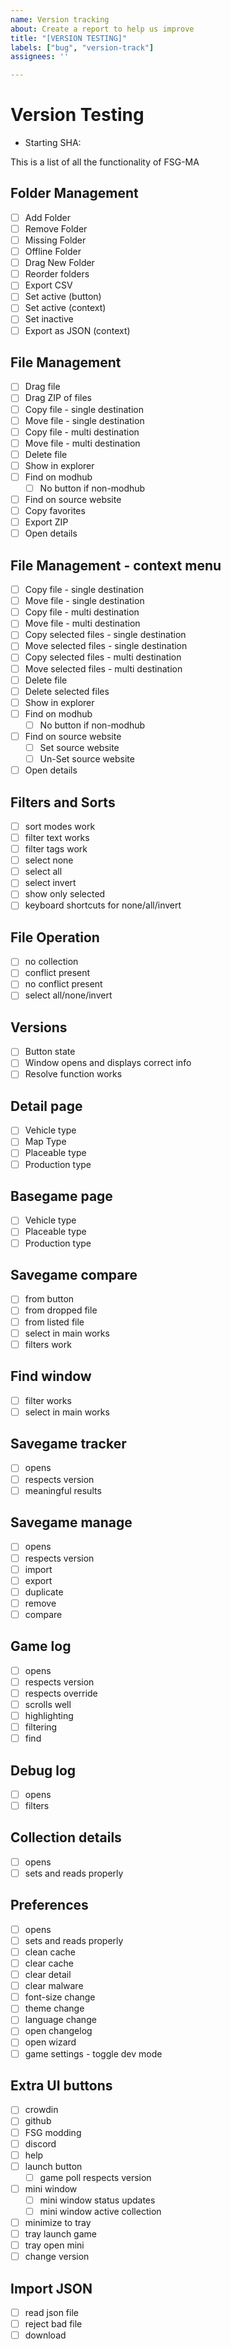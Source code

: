 ```yaml
---
name: Version tracking
about: Create a report to help us improve
title: "[VERSION TESTING]"
labels: ["bug", "version-track"]
assignees: ''

---
```


# Version Testing

- Starting SHA:

This is a list of all the functionality of FSG-MA

## Folder Management

- [ ] Add Folder
- [ ] Remove Folder
- [ ] Missing Folder
- [ ] Offline Folder
- [ ] Drag New Folder
- [ ] Reorder folders
- [ ] Export CSV
- [ ] Set active (button)
- [ ] Set active (context)
- [ ] Set inactive
- [ ] Export as JSON (context)

## File Management

- [ ] Drag file
- [ ] Drag ZIP of files
- [ ] Copy file - single destination
- [ ] Move file - single destination
- [ ] Copy file - multi destination
- [ ] Move file - multi destination
- [ ] Delete file
- [ ] Show in explorer
- [ ] Find on modhub
  - [ ] No button if non-modhub
- [ ] Find on source website
- [ ] Copy favorites
- [ ] Export ZIP
- [ ] Open details

## File Management - context menu

- [ ] Copy file - single destination
- [ ] Move file - single destination
- [ ] Copy file - multi destination
- [ ] Move file - multi destination
- [ ] Copy selected files - single destination
- [ ] Move selected files - single destination
- [ ] Copy selected files - multi destination
- [ ] Move selected files - multi destination
- [ ] Delete file
- [ ] Delete selected files
- [ ] Show in explorer
- [ ] Find on modhub
  - [ ] No button if non-modhub
- [ ] Find on source website
  - [ ] Set source website
  - [ ] Un-Set source website
- [ ] Open details

## Filters and Sorts

- [ ] sort modes work
- [ ] filter text works
- [ ] filter tags work
- [ ] select none
- [ ] select all
- [ ] select invert
- [ ] show only selected
- [ ] keyboard shortcuts for none/all/invert

## File Operation

- [ ] no collection
- [ ] conflict present
- [ ] no conflict present
- [ ] select all/none/invert

## Versions

- [ ] Button state
- [ ] Window opens and displays correct info
- [ ] Resolve function works

## Detail page

- [ ] Vehicle type
- [ ] Map Type
- [ ] Placeable type
- [ ] Production type

## Basegame page

- [ ] Vehicle type
- [ ] Placeable type
- [ ] Production type

## Savegame compare

- [ ] from button
- [ ] from dropped file
- [ ] from listed file
- [ ] select in main works
- [ ] filters work

## Find window

- [ ] filter works
- [ ] select in main works

## Savegame tracker

- [ ] opens
- [ ] respects version
- [ ] meaningful results

## Savegame manage

- [ ] opens
- [ ] respects version
- [ ] import
- [ ] export
- [ ] duplicate
- [ ] remove
- [ ] compare

## Game log

- [ ] opens
- [ ] respects version
- [ ] respects override
- [ ] scrolls well
- [ ] highlighting
- [ ] filtering
- [ ] find

## Debug log

- [ ] opens
- [ ] filters

## Collection details

- [ ] opens
- [ ] sets and reads properly

## Preferences

- [ ] opens
- [ ] sets and reads properly
- [ ] clean cache
- [ ] clear cache
- [ ] clear detail
- [ ] clear malware
- [ ] font-size change
- [ ] theme change
- [ ] language change
- [ ] open changelog
- [ ] open wizard
- [ ] game settings - toggle dev mode

## Extra UI buttons

- [ ] crowdin
- [ ] github
- [ ] FSG modding
- [ ] discord
- [ ] help
- [ ] launch button
  - [ ] game poll respects version
- [ ] mini window
  - [ ] mini window status updates
  - [ ] mini window active collection
- [ ] minimize to tray
- [ ] tray launch game
- [ ] tray open mini
- [ ] change version

## Import JSON

- [ ] read json file
- [ ] reject bad file
- [ ] download

